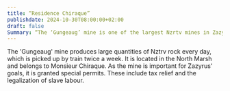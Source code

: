 ```yaml
---
title: “Residence Chiraque”
publishdate: 2024-10-30T08:00:00+02:00
draft: false
Summary: “The ‘Gungeaug’ mine is one of the largest Nzrtv mines in Zazyrus.”
---
```


The 'Gungeaug' mine produces large quantities of Nztrv rock every day, which is picked up by train twice a week. It is located in the North Marsh and belongs to Monsieur Chiraque. As the mine is important for Zazyrus' goals, it is granted special permits. These include tax relief and the legalization of slave labour.
